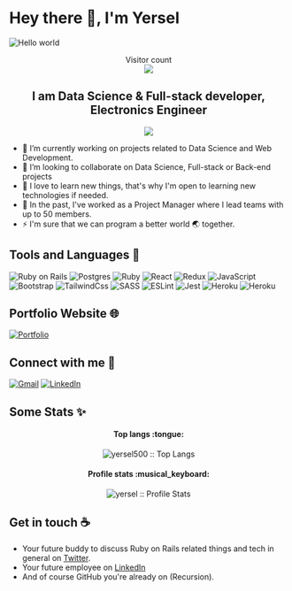 # Hey there :wave:, I'm Yersel

<img src="https://raw.githubusercontent.com/sagar-viradiya/sagar-viradiya/master/resources/banner.png" alt="Hello world">

<p align="center"> 
  Visitor count<br>
  <img src="https://profile-counter.glitch.me/yersel500/count.svg" />
</p>

<h2 align="center">I am Data Science & Full-stack developer, Electronics Engineer</h2>
<p align="center">
  <a href="https://github.com/DenverCoder1/readme-typing-svg"><img src="https://readme-typing-svg.herokuapp.com?color=%230AF7A6&center=true&vCenter=true&lines=Software+Engineer;Competitive+programmer;Fast+learner"></a>
</p>

- 🔭 I’m currently working on projects related to Data Science and Web Development.
- 👯 I’m looking to collaborate on Data Science, Full-stack or Back-end projects
- 🌱 I love to learn new things, that's why I'm open to learning new technologies if needed.
- 🤔 In the past, I've worked as a Project Manager where I lead teams with up to 50 members.
- ⚡ I'm sure that we can program a better world 🌏 together.

## Tools and Languages 💼

![Ruby on Rails](https://img.shields.io/badge/rails-%23CC342D.svg?style=for-the-badge&logo=ruby-on-rails&logoColor=white)
![Postgres](https://img.shields.io/badge/postgres-%23316192.svg?style=for-the-badge&logo=postgresql&logoColor=white)
![Ruby](https://img.shields.io/badge/ruby-%23CC342D.svg?style=for-the-badge&logo=ruby&logoColor=white)
![React](https://img.shields.io/badge/react-%2320232a.svg?style=for-the-badge&logo=react&logoColor=%2361DAFB)
![Redux](https://img.shields.io/badge/redux-%23593d88.svg?style=for-the-badge&logo=redux&logoColor=white)
![JavaScript](https://img.shields.io/badge/javascript-%23323330.svg?style=for-the-badge&logo=javascript&logoColor=%23F7DF1)
![Bootstrap](https://img.shields.io/badge/bootstrap-%23563D7C.svg?style=for-the-badge&logo=bootstrap&logoColor=white)
![TailwindCss](https://img.shields.io/badge/Tailwind_CSS-38B2AC?style=for-the-badge&logo=tailwind-css&logoColor=white)
![SASS](https://img.shields.io/badge/Sass-CC6699?style=for-the-badge&logo=sass&logoColor=white)
![ESLint](https://img.shields.io/badge/ESLint-4B3263?style=for-the-badge&logo=eslint&logoColor=white)
![Jest](https://img.shields.io/badge/-jest-%23C21325?style=for-the-badge&logo=jest&logoColor=white)
![Heroku](https://img.shields.io/badge/Heroku-430098?style=for-the-badge&logo=heroku&logoColor=white)
![Heroku](https://img.shields.io/badge/Netlify-00C7B7?style=for-the-badge&logo=netlify&logoColor=white)
<br/>

## Portfolio Website 🌐
<a href="https://portfolio-yersel.netlify.app/"><img img src="https://img.shields.io/badge/Portfolio-0078D7?style=for-the-badge&logo=Microsoft-edge&logoColor=white" alt="Portfolio"/></a>

## Connect with me 🙌

<p>
	<a href="mailto:yersel500@gmail.com"><img img src="https://img.shields.io/badge/Gmail-D14836?style=for-the-badge&logo=gmail&logoColor=white" alt="Gmail"/></a>
	<a href="https://www.linkedin.com/in/yersel-hurtado/"><img src="https://img.shields.io/badge/linkedin-%230077B5.svg?style=for-the-badge&logo=linkedin&logoColor=white" alt="LinkedIn"/></a>
</p>

## Some Stats :sparkles:

<h4 align="center">Top langs :tongue:</h4>

<p align="center"><img src="https://github-readme-stats.vercel.app/api/top-langs/?username=yersel500&langs_count=10&theme=tokyonight&layout=compact" alt="yersel500 :: Top Langs" /></p>

<h4 align="center">Profile stats :musical_keyboard:</h4>

<p align="center"><img src="https://github-readme-stats.vercel.app/api?username=yersel500&show_icons=true&theme=synthwave" alt="yersel :: Profile Stats" /></p>

## Get in touch :coffee:

- Your future buddy to discuss Ruby on Rails related things and tech in general on [Twitter](https://twitter.com/YerselHurtado).
- Your future employee on [LinkedIn](https://www.linkedin.com/in/yersel-hurtado/)
- And of course GitHub you're already on (Recursion).

<!--
**yersel500/yersel500** is a ✨ _special_ ✨ repository because its `README.md` (this file) appears on your GitHub profile.

Here are some ideas to get you started:

- 🔭 I’m currently working on ...
- 🌱 I’m currently learning ...
- 👯 I’m looking to collaborate on ...
- 🤔 I’m looking for help with ...
- 💬 Ask me about ...
- 📫 How to reach me: ...
- 😄 Pronouns: ...
- ⚡ Fun fact: ...
-->
